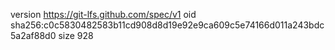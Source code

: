 version https://git-lfs.github.com/spec/v1
oid sha256:c0c5830482583b11cd908d8d19e92e9ca609c5e74166d011a243bdc5a2af88d0
size 928
